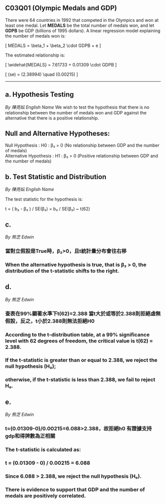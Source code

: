 ## C03Q01 (Olympic Medals and GDP)
There were 64 countries in 1992 that competed in the Olympics and won at least one medal. Let **MEDALS** be the total number of medals won, and let **GDPB** be GDP (billions of 1995 dollars). A linear regression model explaining the number of medals won is:  

\[
MEDALS = \beta_1 + \beta_2 \cdot GDPB + e
\]  

The estimated relationship is:  

\[
\widehat{MEDALS} = 7.61733 + 0.01309 \cdot GDPB
\]  

\[
(se) = (2.38994) \quad (0.00215)
\]  

---

## a. Hypothesis Testing 

*By 陳亮妘 English Name*
We wish to test the hypothesis that there is no relationship between the number of medals won and GDP against the alternative that there is a positive relationship.  

## Null and Alternative Hypotheses: 

Null Hypothesis : H0 : β₂ = 0 (No relationship between GDP and the number of medals)  
Alternative Hypothesis : H1 : β₂ > 0 (Positive relationship between GDP and the number of medals)  


## b. Test Statistic and Distribution

*By 陳亮妘 English Name*


The test statistic for the hypothesis is:  

t = ( b₂ - β₂ ) / SE(β₂) = b₂ / SE(β₂) ~ t(62)


## c. 
*By 熊芝 Edwin*

### 當對立假設是True時，β₂>0，且t統計量分布會往右移
### When the alternative hypothesis is true, that is β₂ > 0, the distribution of the t-statistic shifts to the right.


## d. 
*By 熊芝 Edwin*

### 查表在99%顯著水準下t(62)=2.388  當t大於或等於2.388則拒絕虛無假設，反之，t小於2.388則無法拒絕H0
### According to the t-distribution table, at a 99% significance level with 62 degrees of freedom, the critical value is t(62) = 2.388.
### If the t-statistic is greater than or equal to 2.388, we reject the null hypothesis (H₀);
### otherwise, if the t-statistic is less than 2.388, we fail to reject H₀.

## e.
*By 熊芝 Edwin*

### t=(0.01309-0)/0.00215=6.088>2.388，故拒絕h0   有證據支持gdp和得牌數為正相關
### The t-statistic is calculated as:
### t = (0.01309 - 0) / 0.00215 = 6.088
### Since 6.088 > 2.388, we reject the null hypothesis (H₀).
### There is evidence to support that GDP and the number of medals are positively correlated.
